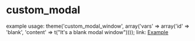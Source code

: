 custom_modal
============

example usage: theme('custom_modal_window', array('vars' => array('id' => 'blank', 'content' => t("It's a blank modal window"))));
link: <a href="#blank" name="modal">Example</a>
